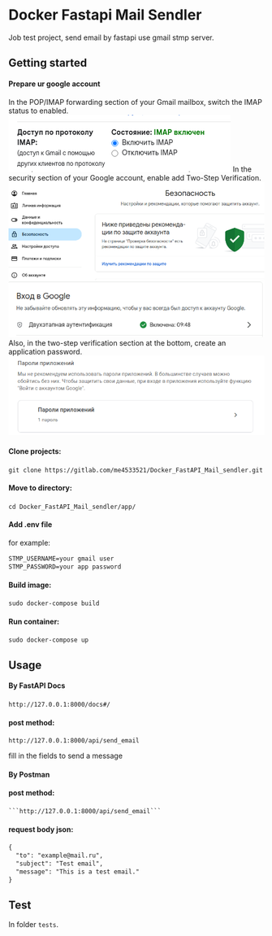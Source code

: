 # Docker Fastapi Mail Sendler
Job test project, send email by fastapi use gmail stmp server.


## Getting started

#### Prepare ur google account
In the POP/IMAP forwarding section of your Gmail mailbox, switch the IMAP status to enabled.
![imap.png](app%2Fmedia%2Fimap.png)
In the security section of your Google account, enable
add Two-Step Verification.
![safety.png](app%2Fmedia%2Fsafety.png)
![two-factor authentication.png](app%2Fmedia%2Ftwo-factor%20authentication.png)
Also, in the two-step 
verification section at the bottom, create an
application password.
![app_password.png](app%2Fmedia%2Fapp_password.png)

#### Clone projects: 

```git clone https://gitlab.com/me4533521/Docker_FastAPI_Mail_sendler.git```

#### Move to directory:

```cd Docker_FastAPI_Mail_sendler/app/```

#### Add .env file

for example:
```
STMP_USERNAME=your gmail user
STMP_PASSWORD=your app password
```

#### Build image:

```sudo docker-compose build```

#### Run container:

```sudo docker-compose up```

## Usage

#### By FastAPI Docs

```http://127.0.0.1:8000/docs#/```

#### post method:
    http://127.0.0.1:8000/api/send_email

fill in the fields to send a message

#### By Postman

#### post method:

    ```http://127.0.0.1:8000/api/send_email```

#### request body json:

```
{
  "to": "example@mail.ru",
  "subject": "Test email",
  "message": "This is a test email."
}
```

## Test

In folder ```tests```.